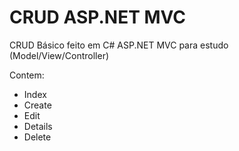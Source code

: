 <h1>CRUD ASP.NET MVC</h1>
<p>CRUD Básico feito em C# ASP.NET MVC para estudo (Model/View/Controller)</p>
<p>Contem: </p>
<ul> 
<li>Index</li>
<li>Create</li>
<li>Edit</li>
<li>Details</li>
<li>Delete</li>
</ul>
